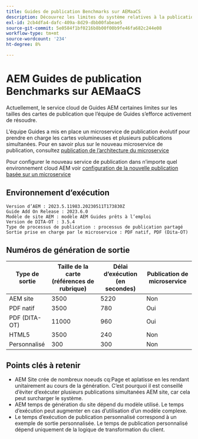 ```yaml
---
title: Guides de publication Benchmarks sur AEMaaCS
description: Découvrez les limites du système relatives à la publication sur AEM Cloud.
exl-id: 2cb4dfa4-dafc-409a-8d29-dbb00fabeae5
source-git-commit: 5e0584f1bf0216b8b00f00b9fe46fa682c244e08
workflow-type: tm+mt
source-wordcount: '234'
ht-degree: 8%

---
```


# AEM Guides de publication Benchmarks sur AEMaaCS

Actuellement, le service cloud de Guides AEM certaines limites sur les tailles des cartes de publication que l’équipe de Guides s’efforce activement de résoudre.

L’équipe Guides a mis en place un microservice de publication évolutif pour prendre en charge les cartes volumineuses et plusieurs publications simultanées. Pour en savoir plus sur le nouveau microservice de publication, consultez [publication de l’architecture du microservice](publish-microservice-architecture-and-performance.md)

Pour configurer le nouveau service de publication dans n’importe quel environnement cloud AEM voir [configuration de la nouvelle publication basée sur un microservice](configure-microservices.md)


## Environnement d’exécution

    Version d’AEM : 2023.5.11983.20230511T173830Z
    Guide Add On Release : 2023.6.0
    Modèle de site AEM : modèle AEM Guides prêts à l’emploi
    Version de DITA-OT : 3.5.4
    Type de processus de publication : processus de publication partagé
    Sortie prise en charge par le microservice : PDF natif, PDF (Dita-OT)

## Numéros de génération de sortie

| Type de sortie | Taille de la carte (références de rubrique) | Délai d’exécution (en secondes) | Publication de microservice |
|---------------|------------------------------|----------------------------|-----------------------|
| AEM site | 3500 | 5220 | Non |
| PDF natif | 3500 | 780 | Oui |
| PDF (DITA-OT) | 11000 | 960 | Oui |
| HTML5 | 3500 | 240 | Non |
| Personnalisé | 300 | 300 | Non |

## Points clés à retenir

- AEM Site crée de nombreux noeuds cq:Page et aplatisse en les rendant unitairement au cours de la génération. C’est pourquoi il est conseillé d’éviter d’exécuter plusieurs publications simultanées AEM site, car cela peut surcharger le système.
- AEM temps de génération du site dépend du modèle utilisé. Le temps d’exécution peut augmenter en cas d’utilisation d’un modèle complexe.
- Le temps d’exécution de publication personnalisé correspond à un exemple de sortie personnalisée. Le temps de publication personnalisé dépend uniquement de la logique de transformation du client.

